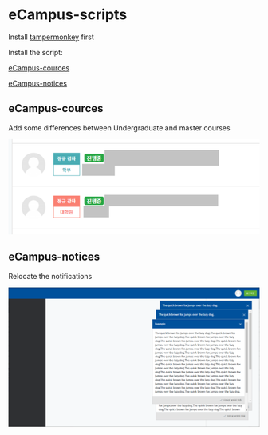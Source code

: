 # eCampus-scripts

Install [tampermonkey](https://www.tampermonkey.net/) first

Install the script:

[eCampus-cources](https://github.com/EdisonJwa/eCampus-scripts/raw/main/ecampus-cources.user.js)

[eCampus-notices](https://github.com/EdisonJwa/eCampus-scripts/raw/main/eCampus-notices.user.js)


## eCampus-cources
Add some differences between Undergraduate and master courses


![](/image.png?raw=true)

## eCampus-notices
Relocate the notifications


![](/image2.png?raw=true)

